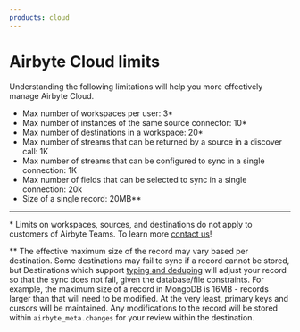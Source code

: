 ```yaml
---
products: cloud
---
```


# Airbyte Cloud limits

Understanding the following limitations will help you more effectively manage Airbyte Cloud.

- Max number of workspaces per user: 3\*
- Max number of instances of the same source connector: 10\*
- Max number of destinations in a workspace: 20\*
- Max number of streams that can be returned by a source in a discover call: 1K
- Max number of streams that can be configured to sync in a single connection: 1K
- Max number of fields that can be selected to sync in a single connection: 20k
- Size of a single record: 20MB\*\*

---

\* Limits on workspaces, sources, and destinations do not apply to customers of
Airbyte Teams. To learn more
[contact us](https://airbyte.com/talk-to-sales)!

\*\* The effective maximum size of the record may vary based per destination. Some destinations may
fail to sync if a record cannot be stored, but Destinations which support
[typing and deduping](/platform/using-airbyte/core-concepts/typing-deduping) will adjust your record so that
the sync does not fail, given the database/file constraints. For example, the maximum size of a
record in MongoDB is 16MB - records larger than that will need to be modified. At the very least,
primary keys and cursors will be maintained. Any modifications to the record will be stored within
`airbyte_meta.changes` for your review within the destination.
